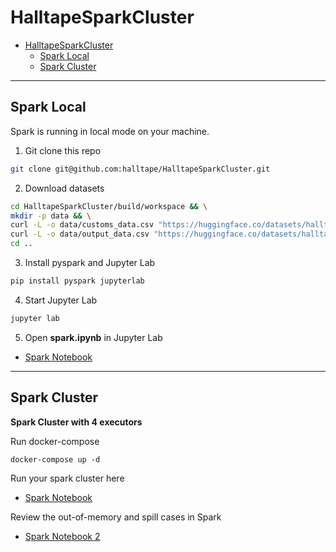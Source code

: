 # HalltapeSparkCluster


- [HalltapeSparkCluster](#halltapesparkcluster)
  - [Spark Local](#spark-local)
  - [Spark Cluster](#spark-cluster)

***
## Spark Local
Spark is running in local mode on your machine.

1. Git clone this repo
```bash
git clone git@github.com:halltape/HalltapeSparkCluster.git
```
2. Download datasets
```bash
cd HalltapeSparkCluster/build/workspace && \
mkdir -p data && \
curl -L -o data/customs_data.csv "https://huggingface.co/datasets/halltape/customs_data/resolve/main/customs_data.csv?download=true" && \
curl -L -o data/output_data.csv "https://huggingface.co/datasets/halltape/output/resolve/main/output_data.csv?download=true" && \
cd ..


```

3. Install pyspark and Jupyter Lab
```bash
pip install pyspark jupyterlab
```

4. Start Jupyter Lab
```bash
jupyter lab
```

5. Open **spark.ipynb** in Jupyter Lab

- [Spark Notebook](build/workspace/spark.ipynb)


***
## Spark Cluster
**Spark Cluster with 4 executors**

Run docker-compose
```Dockerfile
docker-compose up -d
```

Run your spark cluster here

- [Spark Notebook](build/workspace/spark.ipynb)

Review the out-of-memory and spill cases in Spark
- [Spark Notebook 2](build/workspace/spark_oof_spill.ipynb)